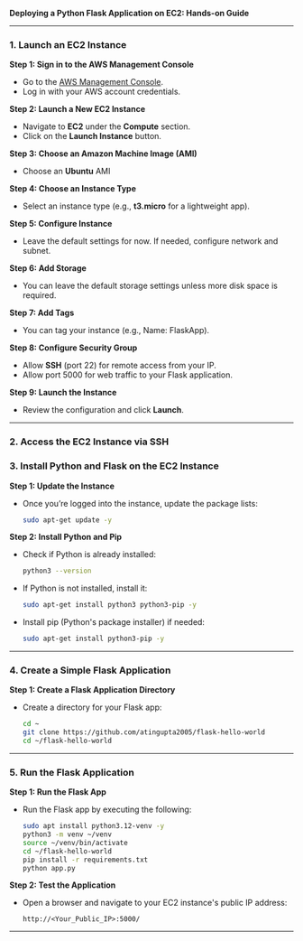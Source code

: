 **Deploying a Python Flask Application on EC2: Hands-on Guide**

---

### **1. Launch an EC2 Instance**

**Step 1: Sign in to the AWS Management Console**
- Go to the [AWS Management Console](https://aws.amazon.com/console/).
- Log in with your AWS account credentials.

**Step 2: Launch a New EC2 Instance**
- Navigate to **EC2** under the **Compute** section.
- Click on the **Launch Instance** button.

**Step 3: Choose an Amazon Machine Image (AMI)**
- Choose an **Ubuntu** AMI

**Step 4: Choose an Instance Type**
- Select an instance type (e.g., **t3.micro** for a lightweight app).

**Step 5: Configure Instance**
- Leave the default settings for now. If needed, configure network and subnet.

**Step 6: Add Storage**
- You can leave the default storage settings unless more disk space is required.

**Step 7: Add Tags**
- You can tag your instance (e.g., Name: FlaskApp).

**Step 8: Configure Security Group**
  - Allow **SSH** (port 22) for remote access from your IP.
  - Allow port 5000 for web traffic to your Flask application.

**Step 9: Launch the Instance**
- Review the configuration and click **Launch**.


---

### **2. Access the EC2 Instance via SSH**

### **3. Install Python and Flask on the EC2 Instance**

**Step 1: Update the Instance**
- Once you’re logged into the instance, update the package lists:
  ```bash
  sudo apt-get update -y
  ```

**Step 2: Install Python and Pip**
- Check if Python is already installed:
  ```bash
  python3 --version
  ```
- If Python is not installed, install it:
  ```bash
  sudo apt-get install python3 python3-pip -y 
  ```
- Install pip (Python's package installer) if needed:
  ```bash
  sudo apt-get install python3-pip -y 
  ```

---

### **4. Create a Simple Flask Application**

**Step 1: Create a Flask Application Directory**
- Create a directory for your Flask app:
  ```bash
  cd ~
  git clone https://github.com/atingupta2005/flask-hello-world
  cd ~/flask-hello-world
  ```

---

### **5. Run the Flask Application**

**Step 1: Run the Flask App**
- Run the Flask app by executing the following:
  ```bash
  sudo apt install python3.12-venv -y
  python3 -m venv ~/venv
  source ~/venv/bin/activate
  cd ~/flask-hello-world
  pip install -r requirements.txt
  python app.py
  ```

**Step 2: Test the Application**
- Open a browser and navigate to your EC2 instance's public IP address:
  ```
  http://<Your_Public_IP>:5000/
  ```

---

